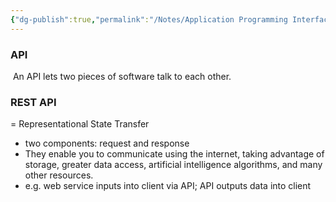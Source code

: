 ```yaml
---
{"dg-publish":true,"permalink":"/Notes/Application Programming Interfaces (API)/","noteIcon":""}
---
```



### API
 An API lets two pieces of software talk to each other.
 
### REST API
= Representational State Transfer 
- two components: request and response
- They enable you to communicate using the internet, taking advantage of storage, greater data access, artificial intelligence algorithms, and many other resources.
- e.g. web service inputs into client via API; API outputs data into client
